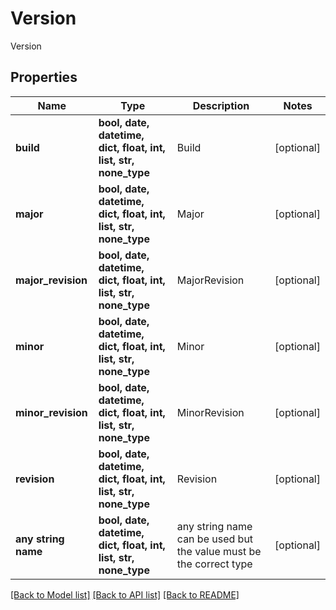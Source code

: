 # Version

Version

## Properties
Name | Type | Description | Notes
------------ | ------------- | ------------- | -------------
**build** | **bool, date, datetime, dict, float, int, list, str, none_type** | Build | [optional] 
**major** | **bool, date, datetime, dict, float, int, list, str, none_type** | Major | [optional] 
**major_revision** | **bool, date, datetime, dict, float, int, list, str, none_type** | MajorRevision | [optional] 
**minor** | **bool, date, datetime, dict, float, int, list, str, none_type** | Minor | [optional] 
**minor_revision** | **bool, date, datetime, dict, float, int, list, str, none_type** | MinorRevision | [optional] 
**revision** | **bool, date, datetime, dict, float, int, list, str, none_type** | Revision | [optional] 
**any string name** | **bool, date, datetime, dict, float, int, list, str, none_type** | any string name can be used but the value must be the correct type | [optional]

[[Back to Model list]](../README.md#documentation-for-models) [[Back to API list]](../README.md#documentation-for-api-endpoints) [[Back to README]](../README.md)


